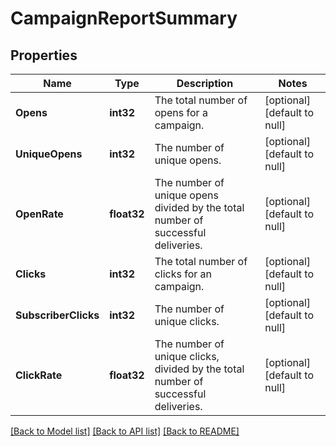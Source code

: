 # CampaignReportSummary

## Properties
Name | Type | Description | Notes
------------ | ------------- | ------------- | -------------
**Opens** | **int32** | The total number of opens for a campaign. | [optional] [default to null]
**UniqueOpens** | **int32** | The number of unique opens. | [optional] [default to null]
**OpenRate** | **float32** | The number of unique opens divided by the total number of successful deliveries. | [optional] [default to null]
**Clicks** | **int32** | The total number of clicks for an campaign. | [optional] [default to null]
**SubscriberClicks** | **int32** | The number of unique clicks. | [optional] [default to null]
**ClickRate** | **float32** | The number of unique clicks, divided by the total number of successful deliveries. | [optional] [default to null]

[[Back to Model list]](../README.md#documentation-for-models) [[Back to API list]](../README.md#documentation-for-api-endpoints) [[Back to README]](../README.md)


